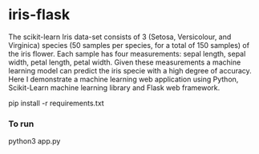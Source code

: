 # iris-flask

The scikit-learn Iris data-set consists of 3 (Setosa, Versicolour, and Virginica) species (50 samples per species, for a total of 150 samples) of the iris flower. Each sample has four measurements: sepal length, sepal width, petal length, petal width. Given these measurements a machine learning model can predict the iris specie with a high degree of accuracy. Here I demonstrate a machine learning web application using Python, Scikit-Learn machine learning library and Flask web framework.

pip install -r requirements.txt

### To run

python3 app.py
